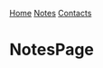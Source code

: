 [Home](https://dougjordan-techbox.github.io/TestArea/index.html "Homepage")
[Notes](https://dougjordan-techbox.github.io/TestArea/notes.html "Notes page")
[Contacts](https://dougjordan-techbox.github.io/TestArea/contacts.html "Contact page")

# NotesPage
